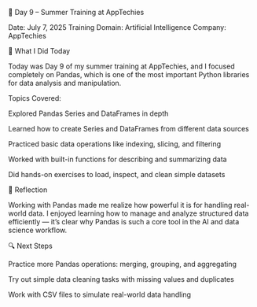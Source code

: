 📅 Day 9 – Summer Training at AppTechies

Date: July 7, 2025
Training Domain: Artificial Intelligence
Company: AppTechies

🧠 What I Did Today

Today was Day 9 of my summer training at AppTechies, and I focused completely on Pandas, which is one of the most important Python libraries for data analysis and manipulation.

Topics Covered:

Explored Pandas Series and DataFrames in depth

Learned how to create Series and DataFrames from different data sources

Practiced basic data operations like indexing, slicing, and filtering

Worked with built-in functions for describing and summarizing data

Did hands-on exercises to load, inspect, and clean simple datasets


📝 Reflection

Working with Pandas made me realize how powerful it is for handling real-world data. I enjoyed learning how to manage and analyze structured data efficiently — it’s clear why Pandas is such a core tool in the AI and data science workflow.

🔍 Next Steps

Practice more Pandas operations: merging, grouping, and aggregating

Try out simple data cleaning tasks with missing values and duplicates

Work with CSV files to simulate real-world data handling
